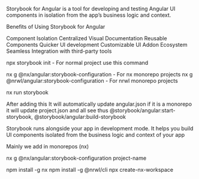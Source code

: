 Storybook for Angular is a tool for developing and testing Angular UI components in isolation from the app’s business logic and context.

Benefits of Using Storybook for Angular

Component Isolation
Centralized Visual Documentation
Reusable Components
Quicker UI development
Customizable UI
Addon Ecosystem
Seamless Integration with third-party tools

npx storybook init  - For normal project use this command

nx g @nx/angular:storybook-configuration - For nx monorepo projects
nx g @nrwl/angular:storybook-configuration - For nrwl monorepo projects

nx run storybook

After adding this It will automatically update angular.json if it is a monorepo it will update project.json and all see thus
@storybook/angular:start-storybook, @storybook/angular:build-storybook

Storybook runs alongside your app in development mode. It helps you build UI components isolated from the business logic and context of your app

Mainly we add in monorepos (nx)

nx g @nx/angular:storybook-configuration project-name

npm install -g nx
npm install -g @nrwl/cli
npx create-nx-workspace





